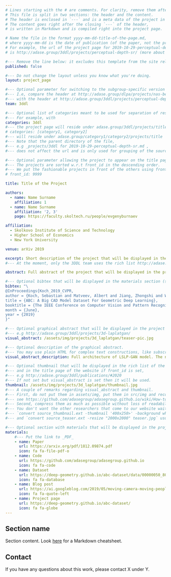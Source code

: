 ```yaml
---
# Lines starting with the # are comments. For clarity, remove them after you finish.
# This file is split in two sections: the header and the content.
# The header is enclosed in `---` and is a meta data of the project in YAML format.
# The content goes right after the closing `---` of the header,
# is written in Markdown and is compiled right into the project page.

# Name the file in the format yyyy-mm-dd-title-of-the-page.md,
# where yyyy-mm-dd is the date of publication (of the paper, not the project page).
# For example, the url of the project page for 2019-10-29-perceptual-depth-sr.md
# is http://adase.group/3ddl/projects/perceptual-depth-sr/ (more about /3ddl/ below).

#--- Remove the line below: it excludes this template from the site release.
published: false

#--- Do not change the layout unless you know what you're doing.
layout: project_page

#--- Optional parameter for switching to the subgroup-specific version of the site.
#--- I.e, compare the header at http://adase.group/dlpa/projects/nas-bench-nlp/
#--- with the header at http://adase.group/3ddl/projects/perceptual-depth-sr/
team: 3ddl

#--- Optional list of categories meant to be used for separation of research directions.
#--- For example, with
categories: 3ddl
#--- the project page will reside under adase.group/3ddl/projects/title , and
# categories: [category1, category2]
#--- will reside under adase.group/category1/category2/projects/title
#--- Note that the parent directory of the file,
#--- e.g _projects/3ddl for 2019-10-29-perceptual-depth-sr.md ,
#--- does not affect the url and is only used for grouping of the source files.

#--- Optional parameter allowing the project to appear on the title page of the website.
#--- The projects are sorted w.r.t front_id in the descending order.
#--- We put the fashionable projects in front of the others using front_id: 1XXX.
# front_id: 9999

title: Title of the Project

authors:
  - name: Name Surname
    affiliation: 1
  - name: Name Surname
    affiliation: '2, 3'
    page: https://faculty.skoltech.ru/people/evgenyburnaev

affiliation:
  - Skolkovo Institute of Science and Technology
  - Higher School of Economics
  - New York University

venue: arXiv 2019

excerpt: Short description of the project that will be displayed in the rich list of the projects.
#--- At the moment, only the 3DDL team uses the rich list http://adase.group/3ddl/publications/

abstract: Full abstract of the project that will be displayed in the project page.

#--- Optional bibtex that will be displayed in the materials section (see below); cannot contain double quotes.
bibtex: "\
@InProceedings{Koch_2019_CVPR,
author = {Koch, Sebastian and Matveev, Albert and Jiang, Zhongshi and Williams, Francis and Artemov, Alexey and Burnaev, Evgeny and Alexa, Marc and Zorin, Denis and Panozzo, Daniele},
title = {ABC: A Big CAD Model Dataset For Geometric Deep Learning},
booktitle = {The IEEE Conference on Computer Vision and Pattern Recognition (CVPR)},
month = {June},
year = {2019}
}"

#--- Optional graphical abstract that will be displayed in the project page,
#--- e.g http://adase.group/3ddl/projects/3d-laplatgan/
visual_abstract: /assets/img/projects/3d_laplatgan/teaser-pic.jpg

#--- Optional description of the graphical abstract.
#--- You may use plain HTML for complex text constructions, like subscript.
visual_abstract_description: Full architecture of LSLP-GAN model. The network either accepts or generates an initial point cloud X<sub>0</sub> and processes it with a series of K learnable steps. Each step (1) upsamples its input using a non-learnable operator U, (2) encodes the upsampled version into the latent space by f<sub>k</sub>, (3) performs correction of the latent code via a conditional GAN G<sub>k</sub>, and (4) decodes the corrected latent code using g<sub>k</sub>.

#--- Optional thumbnail that will be displayed in the rich list of the projects
#--- and in the title page of the website if front_id is set,
#--- e.g http://adase.group/3ddl/publications/#2020
#--- If not set but visual_abstract is set then it will be used.
thumbnail: /assets/img/projects/3d_laplatgan/thumbnail.jpg
#--- A couple of remarks regarding visual_abstract and thumbnail.
#--- First, do not put them in assets/img, put them in src/img and recompile,
#--- see https://github.com/adasegroup/adasegroup.github.io/wiki/How-to-Add-a-Project-Page
#--- Second, compress them as much as possible without loss of readability.
#--- You don't want the other researchers that come to our website wait for too long while the page is loading.
#--- `convert source_thumbnail.ext -thumbnail '400x250>' -background white -gravity center -extent 400x250 thumbnail.jpg`
#--- and `convert source_teaser.ext -resize "2000x2000" teaser.jpg` usually suffice.

#--- Optional section with materials that will be displayed in the project page and in the list of the projects.
materials:
    #--- Put the link to _PDF_
    - name: Paper
      url: https://arxiv.org/pdf/1812.09874.pdf
      icon: fa fa-file-pdf-o
    - name: Code
      url: https://github.com/adasegroup/adasegroup.github.io
      icon: fa fa-code
    - name: Dataset
      url: https://deep-geometry.github.io/abc-dataset/data/00000050_80d90bfdd2e74e709956122a_parasolid_000.zip
      icon: fa fa-database
    - name: Blog post
      url: https://ai.googleblog.com/2019/05/moving-camera-moving-people-deep.html
      icon: fa fa-quote-left
    - name: Project page
      url: https://deep-geometry.github.io/abc-dataset/
      icon: fa fa-globe
---
```

## Section name
Section content. Look [here](https://markdown-it.github.io) for a Markdown cheatsheet.

## Contact
If you have any questions about this work, please contact X under Y.
